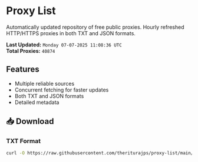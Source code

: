 # Proxy List

Automatically updated repository of free public proxies. Hourly refreshed HTTP/HTTPS proxies in both TXT and JSON formats.

**Last Updated:** `Monday 07-07-2025 11:08:36 UTC`  
**Total Proxies:** `40874`

## Features
- Multiple reliable sources
- Concurrent fetching for faster updates
- Both TXT and JSON formats
- Detailed metadata

## 📥 Download

### TXT Format
```bash
curl -O https://raw.githubusercontent.com/theriturajps/proxy-list/main/proxies.txt